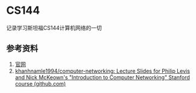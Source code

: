 # CS144
 记录学习斯坦福CS144计算机网络的一切
## 参考资料
1. [官网](https://cs144.github.io/)
2. [khanhnamle1994/computer-networking: Lecture Slides for Philip Levis and Nick McKeown's "Introduction to Computer Networking" Stanford course (github.com)](https://github.com/khanhnamle1994/computer-networking)

